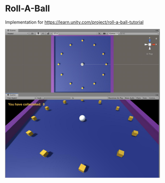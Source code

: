 # Roll-A-Ball

Implementation for https://learn.unity.com/project/roll-a-ball-tutorial 

![Roll-A-Ball](Resources/picture.jpg?raw=true "Roll-A-Ball")